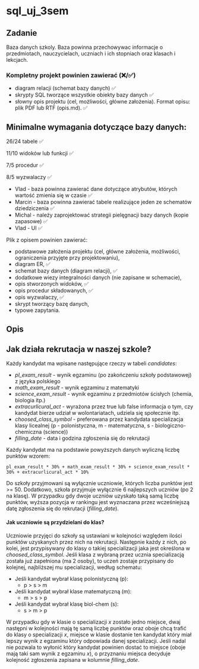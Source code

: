 # sql_uj_3sem

## Zadanie

Baza danych szkoly. Baza powinna przechowywac informacje o przedmiotach, nauczycielach,
uczniach i ich stopniach oraz klasach i lekcjach.

### Kompletny projekt powinien zawierać  (❌/✅)

* diagram relacji (schemat bazy danych) ✅
* skrypty SQL tworzące wszystkie obiekty bazy danych ✅
* słowny opis projektu (cel, możliwości, główne założenia). Format opisu: plik PDF lub RTF (opis.md). ✅

## Minimalne wymagania dotyczące bazy danych:
26/24 tabele ✅

11/10 widoków lub funkcji ✅

7/5 procedur ✅

8/5 wyzwalaczy ✅

* Vlad - baza powinna zawierać dane dotyczące atrybutów, których wartość zmienia się w czasie ✅
* Marcin - baza powinna zawierać tabele realizujące jeden ze schematów dziedziczenia ✅
* Michal - należy zaprojektować strategii pielęgnacji bazy danych (kopie zapasowe) ✅
* Vlad - UI ✅

Plik z opisem powinien zawierać:

* podstawowe założenia projektu (cel, główne założenia, możliwości, ograniczenia przyjęte przy projektowaniu),
* diagram ER, ✅
* schemat bazy danych (diagram relacji), ✅
* dodatkowe wiezy integralności danych (nie zapisane w schemacie),
* opis stworzonych widoków, ✅
* opis procedur składowanych, ✅
* opis wyzwalaczy, ✅
* skrypt tworzący bazę danych,
* typowe zapytania.

## Opis
## Jak działa rekrutacja w naszej szkole?
Każdy kandydat ma wpisane następujące rzeczy w tabeli *candidates*:
* *pl_exam_result* - wynik egzaminu (po zakończeniu szkoły podstawowej) z języka polskiego
* *math_exam_result* - wynik egzaminu z matematyki
* *science_exam_result* - wynik egzaminu z przedmiotów ścisłych (chemia, biologia itp.)
* *extracurlicural_act* - wyrażona przez true lub false informacja o tym, czy kandydat bierze udział w wolontariatach, udziela się społecznie itp.
* *choosed_class_symbol* - preferowana przez kandydata specializacja klasy licealnej (p - polonistyczna, m - matematyczna, s - biologiczno-chemiczna (science))
* *filling_date* - data i godzina zgłoszenia się do rekrutacji

Każdy kandydat ma na podstawie powyższych danych wyliczną liczbę punktów wzorem:

    pl_exam_result * 30% + math_exam_result * 30% + science_exam_result * 30% + extracurlicural_act * 10%

Do szkoły przyjmowani są wyłącznie uczniowie, których liczba punktów jest >= 50. Dodatkowo, szkoła przyjmuje wyłącznie 6 najlepszych uczniów (po 2 na klasę). W przypadku gdy dwoje uczniów uzyskało taką samą liczbę punktów, wyższa pozycja w rankingu jest wyznaczana przez wcześniejszą datę zgłoszenia się do rekrutacji (*filling_date*).

#### Jak uczniowie są przydzielani do klas?
Uczniowie przyjęci do szkoły są ustawiani w kolejności względem ilości punktów uzyskanych przez nich na rekrutacji. Następnie każdy z nich, po kolei, jest przypisywany do klasy o takiej specializacji jaka jest określona w *choosed_class_symbol*.
Jeśli klasa z wybraną przez ucznia specializacją została już zapełniona (ma 2 osoby), to uczeń zostaje przypisany do kolejnej, najbliższej mu specializacji, według schematu:
* Jeśli kandydat wybrał klasę polonistyczną (p):
    * p > s > m
* Jeśli kandydat wybrał klase matematyczną (m):
    * m > s > p
* Jeśli kandydat wybrał klasę biol-chem (s):
    * s > m > p

W przypadku gdy w klasie o specializacji *x* zostało jedno miejsce, dwaj następni w kolejności mają tę samą liczbę punktów oraz oboje chcą trafić do klasy o specializacji *x*, miejsce w klasie dostanie ten kandydat który miał lepszy wynik z egzaminu który odpowiada danej specializacji. Jeśli nadal nie pozwala to wyłonić który kandydat powinien dostać to miejsce (oboje mają taki sam wynik z egzaminu *x*), o przyznaniu miejsca decyduje kolejność zgłoszenia zapisana w kolumnie *filling_date*.
